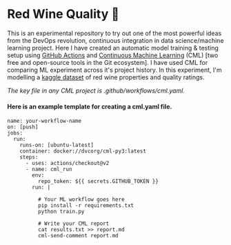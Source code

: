 # Red Wine Quality :wine_glass:
This is an experimental repository to try out one of the most powerful ideas from the DevOps revolution, 
continuous integration in data science/machine learning project. Here I have created an automatic model 
training & testing setup using [GitHub Actions](https://github.com/features/actions) and [Continuous Machine Learning](https://github.com/iterative/cml) (CML)
[two free and open-source tools in the Git ecosystem]. I have used CML for comparing 
ML experiment across it's project history. In this experiment, I'm modelling a [kaggle dataset](https://www.kaggle.com/uciml/red-wine-quality-cortez-et-al-2009) of red wine properties and quality ratings.

*The key file in any CML project is .github/workflows/cml.yaml.*

#### Here is an example template for creating a cml.yaml file.
```
name: your-workflow-name
on: [push]
jobs:
  run:
    runs-on: [ubuntu-latest]
    container: docker://dvcorg/cml-py3:latest
    steps:
      - uses: actions/checkout@v2
      - name: cml_run
        env:
          repo_token: ${{ secrets.GITHUB_TOKEN }}
        run: |

          # Your ML workflow goes here
          pip install -r requirements.txt
          python train.py

          # Write your CML report
          cat results.txt >> report.md
          cml-send-comment report.md
```
